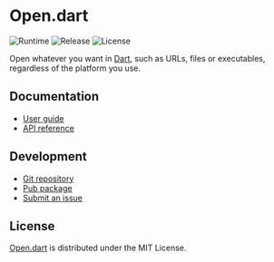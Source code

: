 # Open.dart
![Runtime](https://img.shields.io/badge/dart-%3E%3D2.7-brightgreen.svg) ![Release](https://img.shields.io/pub/v/open.svg) ![License](https://img.shields.io/badge/license-MIT-blue.svg)

Open whatever you want in [Dart](https://dart.dev), such as URLs, files or executables, regardless of the platform you use.

## Documentation
- [User guide](https://dev.belin.io/open.dart)
- [API reference](https://pub.dev/documentation/open)

## Development
- [Git repository](https://github.com/cedx/open.dart)
- [Pub package](https://pub.dev/packages/open)
- [Submit an issue](https://github.com/cedx/open.dart/issues)

## License
[Open.dart](https://dev.belin.io/open.dart) is distributed under the MIT License.
